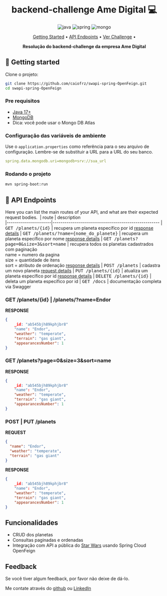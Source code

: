 
[JAVA_BADGE]:https://img.shields.io/badge/java-%23ED8B00.svg?style=for-the-badge&logo=openjdk&logoColor=white
[SPRING_BADGE]: https://img.shields.io/badge/spring-%236DB33F.svg?style=for-the-badge&logo=spring&logoColor=white
[MONGO_BADGE]:https://img.shields.io/badge/MongoDB-%234ea94b.svg?style=for-the-badge&logo=mongodb&logoColor=white


<h1 align="center" style="font-weight: bold;">backend-challenge Ame Digital 💻</h1>

<div align="center">  
  
  ![java][JAVA_BADGE]
  ![spring][SPRING_BADGE]
  ![mongo][MONGO_BADGE]
  
</div>

<p align="center">
 <a href="#started">Getting Started</a> • 
  <a href="#routes">API Endpoints</a> •
 <a href="./Challenge.md">Ver Challenge</a> •
</p>

<p align="center">
  <b>Resolução do backend-challenge da empresa Ame Digital</b>
</p>

<h2 id="started">🚀 Getting started</h2>

Clone o projeto:
```bash
git clone https://github.com/caiofrz/swapi-spring-OpenFeign.git
cd swapi-spring-OpenFeign
``````

<h3>Pre requisitos</h3>

- [Java 17+]([https://github.com/](https://www.java.com/pt-BR/download/manual.jsp))
- [MongoDB]([https://github.com](https://www.mongodb.com/pt-br))
- Dica: você pode usar o Mongo DB Atlas

<h3> Configuração das variáveis de ambiente</h2>

Use o `application.properties` como referência para o seu arquivo de configuração. Lembre-se de substituir a URL para a URL do seu banco.

```yaml
spring.data.mongodb.uri=mongodb+srv://sua_url
```

<h3>Rodando o projeto</h3>

```bash
mvn spring-boot:run
``````


<h2 id="routes">📍 API Endpoints</h2>

Here you can list the main routes of your API, and what are their expected request bodies.
​
| route               | description                                          
|----------------------|-----------------------------------------------------
| <kbd>GET /planets/{id}</kbd>     | recupera um planeta específico por id [response details](#get-planetl)
| <kbd>GET /planets/?name={nome_do_planete}</kbd>     | recupera um planeta específico por nome [response details](#get-planet)
| <kbd>GET /planets?page=0&size=3&sort=name</kbd>     | recupera todos os planetas cadastrados com paginação<br /> name = numero da pagina<br/> size = quantidade de itens <br/> sort = atributo de ordenação   [response details](#get-planet-all)
| <kbd>POST /planets</kbd>     | cadastra um novo planeta [request details](#post-planet)
| <kbd>PUT /planets/{id}</kbd>     | atualiza um planeta específico por id [response details](#post-planet)
| <kbd>DELETE /planets/{id}</kbd>     | deleta um planeta específico por id
| <kbd>GET /docs</kbd>     | documentação completa via Swagger

<h3 id="get-planet">GET /planets/{id} | /planets/?name=Endor </h3>

**RESPONSE**
```json
{
    _id: "ab545bjh89kphjbr8"
    "name": "Endor",
    "weather": "temperate",
    "terrain": "gas giant",
    "appearancesNumber": 1
}
```

<h3 id="get-planet-all">GET /planets?page=0&size=3&sort=name </h3>

**RESPONSE**
```json
{
    _id: "ab545bjh89kphjbr8"
    "name": "Endor",
    "weather": "temperate",
    "terrain": "gas giant",
    "appearancesNumber": 1
}
```

<h3 id="post-planet">POST | PUT /planets</h3>

**REQUEST**
```json
{
  "name": "Endor",
  "weather": "temperate",
  "terrain": "gas giant"
}
```

**RESPONSE**
```json
{
    _id: "ab545bjh89kphjbr8"
    "name": "Endor",
    "weather": "temperate",
    "terrain": "gas giant",
    "appearancesNumber": 1
}
```

## Funcionalidades

- CRUD dos planetas
- Consultas paginadas e ordenadas
- Integração com API a pública do [Star Wars](https://swapi.dev/api/) usando Spring Cloud OpenFeign


## Feedback

Se você tiver algum feedback, por favor não deixe de dá-lo. 

Me contate através do [github](https://github.com/caiofrz) 
ou [LinkedIn](https://www.linkedin.com/in/caio-ferraz-almeida/) 
